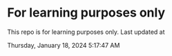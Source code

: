 # For learning purposes only
This repo is for learning purposes only.
Last updated at

Thursday, January 18, 2024 5:17:47 AM


